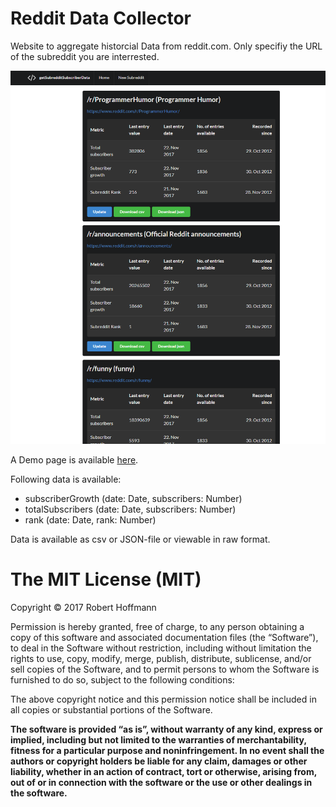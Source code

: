 # Reddit Data Collector
Website to aggregate historcial Data from reddit.com. Only specifiy the URL of the subreddit you are interrested.

![Screenshot of Website](https://github.com/SvenSommer/RedditDataCollector/blob/master/img/example.png?raw=true)


A Demo page is available [here](https://getsubredditstats.herokuapp.com/subreddits).


Following data is available:
* subscriberGrowth (date: Date, subscribers: Number)
* totalSubscribers (date: Date, subscribers: Number)
* rank             (date: Date, rank: Number)
    
Data is available as csv or JSON-file or viewable in raw format. 

The MIT License (MIT)
=====================

Copyright © 2017 Robert Hoffmann

Permission is hereby granted, free of charge, to any person
obtaining a copy of this software and associated documentation
files (the “Software”), to deal in the Software without
restriction, including without limitation the rights to use,
copy, modify, merge, publish, distribute, sublicense, and/or sell
copies of the Software, and to permit persons to whom the
Software is furnished to do so, subject to the following
conditions:

The above copyright notice and this permission notice shall be
included in all copies or substantial portions of the Software.

**The software is provided “as is”, without warranty of any kind, express or implied, including but not limited to the warranties of merchantability,
fitness for a particular purpose and noninfringement. In no event shall the authors or copyright holders be liable for any claim, damages or other liability,
whether in an action of contract, tort or otherwise, arising from, out of or in connection with the software or the use or other dealings in the software.**